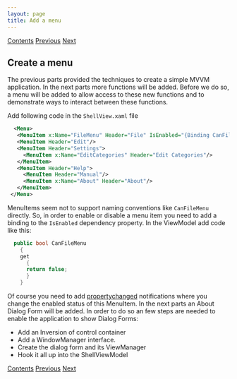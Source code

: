 ```yaml
---
layout: page
title: Add a menu
---
```


[Contents](Contents) [Previous](ConditionalExecution) [Next](SimpleContainer)

## Create a menu

The previous parts provided the techniques to create a simple MVVM application. In the next parts more functions will be added. Before we do so, a menu will be added to allow access to these new functions and to demonstrate ways to interact between these functions.

Add following code in the ``ShellView.xaml`` file

```XML
  <Menu>
   <MenuItem x:Name="FileMenu" Header="File" IsEnabled="{Binding CanFileMenu}"/>
   <MenuItem Header="Edit"/>
   <MenuItem Header="Settings">
     <MenuItem x:Name="EditCategories" Header="Edit Categories"/>
   </MenuItem>
   <MenuItem Header="Help">
     <MenuItem Header="Manual"/>
     <MenuItem x:Name="About" Header="About"/>
   </MenuItem>
 </Menu>
```

MenuItems seem not to support naming conventions like ``CanFileMenu`` directly. So, in order to enable or disable a menu item you need to add a binding to the ``IsEnabled`` dependency property. In the ViewModel add code like this:

```C#
  public bool CanFileMenu 
    { 
    get
      {
      return false;
      }
    }
```
Of course you need to add [propertychanged](Categories1.md) notifications where you change the enabled status of this MenuItem. In the next parts an About Dialog Form will be added. In order to do so an few steps are needed to enable the application to show Dialog Forms:

* Add an Inversion of control container
* Add a WindowManager interface.
* Create the dialog form and its ViewManager
* Hook it all up into the ShellViewModel


[Contents](Contents) [Previous](ConditionalExecution) [Next](SimpleContainer)